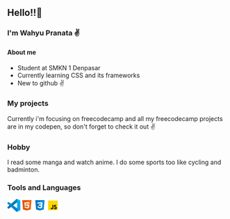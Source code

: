 ## Hello!!:wave:
### I'm Wahyu Pranata :v:
#### About me
* Student at SMKN 1 Denpasar
* Currently learning CSS and its frameworks
* New to github :v:
### My projects
Currently i'm focusing on freecodecamp and all my freecodecamp projects are in my codepen, so don't forget to check it out :v:
### Hobby
I read some manga and watch anime. I do some sports too like cycling and badminton.
### Tools and Languages
[<img align="left" alt="Visual Studio Code" width="30px" src="icons/vscode.svg" />](https://code.visualstudio.com/)
[<img align="left" alt="HTML" width="30px" src="icons/html.svg" />](https://www.w3.org/html/)
[<img align="left" alt="CSS" width="30px" src="icons/css.svg" />](https://www.w3.org/TR/CSS/#css)
[<img align="left" alt="Javascript" width="30px" src="icons/javascript.svg" />](https://www.ecma-international.org/publications-and-standards/standards/ecma-262/)
